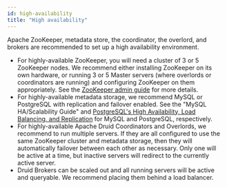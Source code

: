 ```yaml
---
id: high-availability
title: "High availability"
---
```


<!--
  ~ Licensed to the Apache Software Foundation (ASF) under one
  ~ or more contributor license agreements.  See the NOTICE file
  ~ distributed with this work for additional information
  ~ regarding copyright ownership.  The ASF licenses this file
  ~ to you under the Apache License, Version 2.0 (the
  ~ "License"); you may not use this file except in compliance
  ~ with the License.  You may obtain a copy of the License at
  ~
  ~   http://www.apache.org/licenses/LICENSE-2.0
  ~
  ~ Unless required by applicable law or agreed to in writing,
  ~ software distributed under the License is distributed on an
  ~ "AS IS" BASIS, WITHOUT WARRANTIES OR CONDITIONS OF ANY
  ~ KIND, either express or implied.  See the License for the
  ~ specific language governing permissions and limitations
  ~ under the License.
  -->


Apache ZooKeeper, metadata store, the coordinator, the overlord, and brokers are recommended to set up a high availability environment.

- For highly-available ZooKeeper, you will need a cluster of 3 or 5 ZooKeeper nodes.
We recommend either installing ZooKeeper on its own hardware, or running 3 or 5 Master servers (where overlords or coordinators are running)
and configuring ZooKeeper on them appropriately. See the [ZooKeeper admin guide](https://zookeeper.apache.org/doc/current/zookeeperAdmin) for more details.
- For highly-available metadata storage, we recommend MySQL or PostgreSQL with replication and failover enabled.
See the "MySQL HA/Scalability Guide" and [PostgreSQL's High Availability, Load Balancing, and Replication](https://www.postgresql.org/docs/current/high-availability.html) for MySQL and PostgreSQL, respectively.
- For highly-available Apache Druid Coordinators and Overlords, we recommend to run multiple servers.
If they are all configured to use the same ZooKeeper cluster and metadata storage,
then they will automatically failover between each other as necessary.
Only one will be active at a time, but inactive servers will redirect to the currently active server.
- Druid Brokers can be scaled out and all running servers will be active and queryable.
We recommend placing them behind a load balancer.
